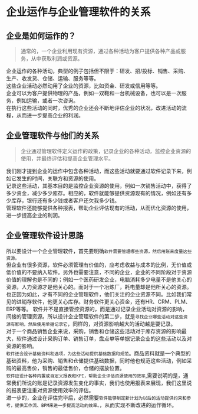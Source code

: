 # 企业运作与企业管理软件的关系
## 企业是如何运作的？
> 通常的，一个企业利用现有资源，通过各种活动为客户提供各种产品或服务，从中获取利润或资源。

企业运作的各种活动，典型的例子包括但不限于：研发、招/投标、销售、采购、生产、收发货、仓储、运输、服务等等。  
这些企业活动必然动用了企业的资源，比如资金、研发或信用等等。  
企业可以为客户提供物理的产品，例如一双鞋和一台机械设备，也可以是一次服务，例如运输，或者一次咨询。  
在执行这些活动的同时，优秀的企业还会不断地评估企业的状况，改进活动的流程，从而进一步提高企业的利润。  
## 企业管理软件与他们的关系
> 企业通过管理软件定义运作的政策，记录企业的各种活动，监控企业资源的使用，并最终评估和提高企业管理水平。

我们刚才提到企业的运作中包含各种活动，而这些活动就要通过软件记录下来，例如它发生的时间，关联方和资源的使用。  
记录这些活动，其基本目的是监控企业资源的使用，例如一次销售活动中，获得了多少资金，减少多少库存。相应的，软件就能够提供资源现有的情况，例如还有多少库存，银行还有多少钱或者客户还欠我多少钱。  
管理软件还能够提供各种报表，帮助企业评估现有的活动，从而优化资源的使用，进一步提高企业的利润。
## 企业管理软件设计思路
所以要设计一个企业管理软件，首先要明确`软件需要管理哪些资源，然后用账来度量这些资源。`  
但企业有很多资源，软件必须管理有价值的，应考虑收益与成本的比例，无价值或低价值的不要纳入软件。另外也需要注意，不同的企业，企业的不同阶段对于资源价值的理解也是不同的；例如一个医药研发企业，电脑消耗多少电量不是他关心的资源，人力资源才是他关心的。而对于一个冶炼厂，耗电量却是他所关心的资源。  
也正因为如此，才有不同的企业管理软件，他们关注的企业资源不同。比如我们常见的进销存软件，他更关心库存。财务软件更关心资金，还有HR、CRM、PLM、ERP等等。
软件并不是直接管控资源的，而是通过记录企业活动对资源的影响，间接的管理资源。所以设计企业管理软件的第二步，就是`寻找企业哪些活动对这些资源有影响，然后使用单据记录它`，同样的，对资源影响越大的活动越是要记录。  
对于一个商品销售企业来说，采购，销售和仓储这些活动对于库存资源的影响最大，软件通过设计采购订单、销售订单，盘点单等单据记录企业的这些活动以及对资源的影响。  
`软件还会设计基础资料和选项，为这些活动提供基础数据和规范`。商品资料就是一个典型的基础资料，他为采购、销售和仓储提供基础数据，同时他也规范这些活动，例如采购的最高售价，销售的最低售价，仓储的摆放位置。  
`软件应设计各种内置或自定义报表和KPI，帮助企业评估资源使用的效率`,需要说明的是，通常我们所说的账是记录资源发生变化的事实，我们也使用报表来展现，我们这里说的报表更注重对资源使用效率的评估。  
进一步的，企业在评估完毕后，必然需要`软件能够制定新计划为以后的活动提供约束和参考，提供工作流、BPM来进一步提高活动的效率。`，从而实现不断改进的运作循环。


